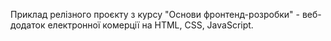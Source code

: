 Приклад релізного проєкту з курсу "Основи фронтенд-розробки" - веб-додаток електронної комерції на HTML, CSS, JavaScript.
